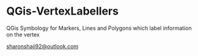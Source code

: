# QGis-VertexLabellers
QGis Symbology for Markers, Lines and Polygons which label information on the vertex

sharonshaji92@outlook.com
